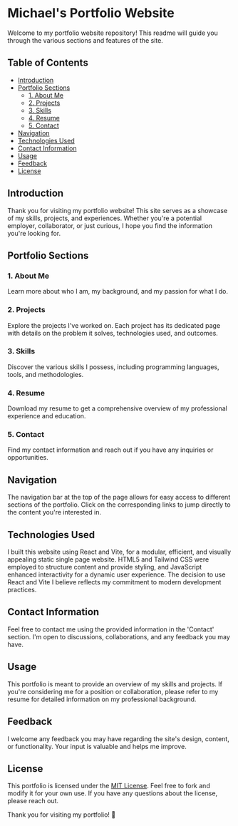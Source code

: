 # Michael's Portfolio Website <!-- omit in toc -->

Welcome to my portfolio website repository! This readme will guide you through the various sections and features of the site.

## Table of Contents <!-- omit in toc -->

- [Introduction](#introduction)
- [Portfolio Sections](#portfolio-sections)
  - [1. About Me](#1-about-me)
  - [2. Projects](#2-projects)
  - [3. Skills](#3-skills)
  - [4. Resume](#4-resume)
  - [5. Contact](#5-contact)
- [Navigation](#navigation)
- [Technologies Used](#technologies-used)
- [Contact Information](#contact-information)
- [Usage](#usage)
- [Feedback](#feedback)
- [License](#license)


## Introduction

Thank you for visiting my portfolio website! This site serves as a showcase of my skills, projects, and experiences. Whether you're a potential employer, collaborator, or just curious, I hope you find the information you're looking for.

## Portfolio Sections

### 1. About Me
Learn more about who I am, my background, and my passion for what I do.

### 2. Projects
Explore the projects I've worked on. Each project has its dedicated page with details on the problem it solves, technologies used, and outcomes.

### 3. Skills
Discover the various skills I possess, including programming languages, tools, and methodologies.

### 4. Resume
Download my resume to get a comprehensive overview of my professional experience and education.

### 5. Contact
Find my contact information and reach out if you have any inquiries or opportunities.

## Navigation

The navigation bar at the top of the page allows for easy access to different sections of the portfolio. Click on the corresponding links to jump directly to the content you're interested in.

## Technologies Used

I built this website using React and Vite, for a modular, efficient, and visually appealing static single page website. HTML5 and Tailwind CSS were employed to structure content and provide styling, and JavaScript enhanced interactivity for a dynamic user experience. The decision to use React and Vite I believe reflects my commitment to modern development practices.

## Contact Information

Feel free to contact me using the provided information in the 'Contact' section. I'm open to discussions, collaborations, and any feedback you may have.

## Usage

This portfolio is meant to provide an overview of my skills and projects. If you're considering me for a position or collaboration, please refer to my resume for detailed information on my professional background.

## Feedback

I welcome any feedback you may have regarding the site's design, content, or functionality. Your input is valuable and helps me improve.

## License

This portfolio is licensed under the [MIT License](LICENSE). Feel free to fork and modify it for your own use. If you have any questions about the license, please reach out.

Thank you for visiting my portfolio! 🚀